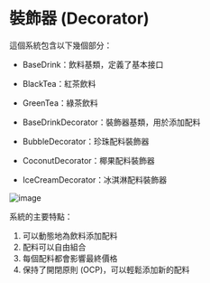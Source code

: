# 裝飾器 (Decorator)

這個系統包含以下幾個部分：
- BaseDrink：飲料基類，定義了基本接口
- BlackTea：紅茶飲料
- GreenTea：綠茶飲料
  
- BaseDrinkDecorator：裝飾器基類，用於添加配料
- BubbleDecorator：珍珠配料裝飾器
- CoconutDecorator：椰果配料裝飾器
- IceCreamDecorator：冰淇淋配料裝飾器

![image](https://github.com/user-attachments/assets/0041ca21-5fe2-45bd-9057-21bb88043edc)

系統的主要特點：
1. 可以動態地為飲料添加配料
2. 配料可以自由組合
3. 每個配料都會影響最終價格
4. 保持了開閉原則 (OCP)，可以輕鬆添加新的配料


